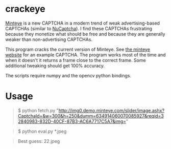 crackeye
========

[Minteye](http://www.minteye.com/) is a new CAPTCHA in a modern trend of weak advertising-based CAPTCHAs (similar to [NuCaptcha](http://www.nucaptcha.com/)). I find these CAPTCHAs frustrating because they monetize what should be free and because they are generally weaker than non-advertising CAPTCHAs.

This program cracks the current version of Minteye. See [the minteye website](http://www.minteye.com/Products.aspx) for an example CAPTCHA. The program works most of the time and when it doesn't it returns a frame close to the correct frame. Some additional tweaking should get 100% accuracy.

The scripts require numpy and the opencv python bindings.

Usage
=====
>$ python fetch.py "http://img0.demo.minteye.com/slider/image.ashx?CaptchaId=&w=300&h=250&dumm=634914060070085927&reqid=32840983-832D-40CF-87B3-AC6A7717C5A7&img="

>$ python eval.py *.jpeg

>Best guess: 22.jpeg
